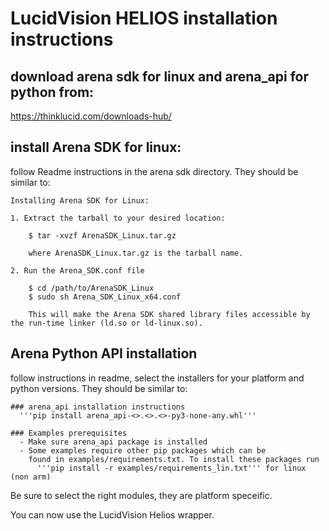 # LucidVision HELIOS installation instructions

## download arena sdk for linux and arena_api for python from:
https://thinklucid.com/downloads-hub/

## install Arena SDK for linux:
follow Readme instructions in the arena sdk directory. They should be similar to:
```
Installing Arena SDK for Linux:

1. Extract the tarball to your desired location:

    $ tar -xvzf ArenaSDK_Linux.tar.gz
    
    where ArenaSDK_Linux.tar.gz is the tarball name.

2. Run the Arena_SDK.conf file

    $ cd /path/to/ArenaSDK_Linux
    $ sudo sh Arena_SDK_Linux_x64.conf
    
    This will make the Arena SDK shared library files accessible by the run-time linker (ld.so or ld-linux.so).
```
## Arena Python API installation
follow instructions in readme, select the installers for your platform and python versions. They should be similar to:
```
### arena_api installation instructions
  '''pip install arena_api-<>.<>.<>-py3-none-any.whl'''

### Examples prerequisites
  - Make sure arena_api package is installed
  - Some examples require other pip packages which can be
    found in examples/requirements.txt. To install these packages run
      '''pip install -r examples/requirements_lin.txt''' for linux (non arm)
```

Be sure to select the right modules, they are platform speceific.

You can now use the LucidVision Helios wrapper.
